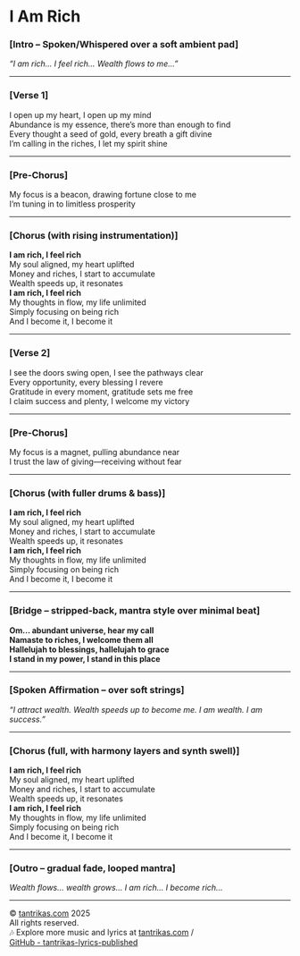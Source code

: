 # I Am Rich

### [Intro – Spoken/Whispered over a soft ambient pad]
*“I am rich… I feel rich… Wealth flows to me…”*

---

### [Verse 1]  
I open up my heart, I open up my mind  
Abundance is my essence, there’s more than enough to find  
Every thought a seed of gold, every breath a gift divine  
I’m calling in the riches, I let my spirit shine  

---

### [Pre‑Chorus]  
My focus is a beacon, drawing fortune close to me  
I’m tuning in to limitless prosperity  

---

### [Chorus (with rising instrumentation)]  
**I am rich, I feel rich**  
My soul aligned, my heart uplifted  
Money and riches, I start to accumulate  
Wealth speeds up, it resonates  
**I am rich, I feel rich**  
My thoughts in flow, my life unlimited  
Simply focusing on being rich  
And I become it, I become it  

---

### [Verse 2]  
I see the doors swing open, I see the pathways clear  
Every opportunity, every blessing I revere  
Gratitude in every moment, gratitude sets me free  
I claim success and plenty, I welcome my victory  

---

### [Pre‑Chorus]  
My focus is a magnet, pulling abundance near  
I trust the law of giving—receiving without fear  

---

### [Chorus (with fuller drums & bass)]  
**I am rich, I feel rich**  
My soul aligned, my heart uplifted  
Money and riches, I start to accumulate  
Wealth speeds up, it resonates  
**I am rich, I feel rich**  
My thoughts in flow, my life unlimited  
Simply focusing on being rich  
And I become it, I become it  

---

### [Bridge – stripped‑back, mantra style over minimal beat]  
**Om… abundant universe, hear my call**  
**Namaste to riches, I welcome them all**  
**Hallelujah to blessings, hallelujah to grace**  
**I stand in my power, I stand in this place**  

---

### [Spoken Affirmation – over soft strings]  
*“I attract wealth. Wealth speeds up to become me. I am wealth. I am success.”*

---

### [Chorus (full, with harmony layers and synth swell)]  
**I am rich, I feel rich**  
My soul aligned, my heart uplifted  
Money and riches, I start to accumulate  
Wealth speeds up, it resonates  
**I am rich, I feel rich**  
My thoughts in flow, my life unlimited  
Simply focusing on being rich  
And I become it, I become it  

---

### [Outro – gradual fade, looped mantra]  
*Wealth flows… wealth grows… I am rich… I become rich…*

---

© [tantrikas.com](https://tantrikas.com) 2025  
All rights reserved.  
🎶 Explore more music and lyrics at [tantrikas.com](https://tantrikas.com) /  
[GitHub - tantrikas-lyrics-published](https://github.com/tantrikas/tantrikas-lyrics-published)
